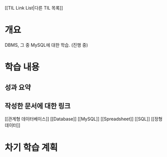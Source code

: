 [[TIL Link List|다른 TIL 목록]]
# 개요
DBMS, 그 중 MySQL에 대한 학습. (진행 중)

# 학습 내용
## 성과 요약

## 작성한 문서에 대한 링크
[[관계형 데이터베이스]]
[[Database]]
[[MySQL]]
[[Spreadsheet]]
[[SQL]]
[[정형 데이터]]

# 차기 학습 계획